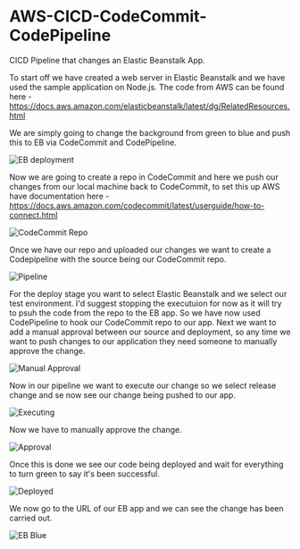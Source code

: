 # AWS-CICD-CodeCommit-CodePipeline

CICD Pipeline that changes an Elastic Beanstalk App.

To start off we have created a web server in Elastic Beanstalk and we have used the sample application on Node.js. The code from AWS can be found here - https://docs.aws.amazon.com/elasticbeanstalk/latest/dg/RelatedResources.html

We are simply going to change the background from green to blue and push this to EB via CodeCommit and CodePipeline.

![EB deployment](https://user-images.githubusercontent.com/68379635/104440911-dc038c80-558a-11eb-9f5b-855d30519623.PNG)

Now we are going to create a repo in CodeCommit and here we push our changes from our local machine back to CodeCommit, to set this up AWS have documentation here - 
https://docs.aws.amazon.com/codecommit/latest/userguide/how-to-connect.html

![CodeCommit Repo](https://user-images.githubusercontent.com/68379635/104441087-24bb4580-558b-11eb-8912-2a8b10e68990.PNG)

Once we have our repo and uploaded our changes we want to create a Codepipeline with the source being our CodeCommit repo.

![Pipeline](https://user-images.githubusercontent.com/68379635/104441471-a317e780-558b-11eb-9859-03313a864159.PNG)

For the deploy stage you want to select Elastic Beanstalk and we select our test environment. I'd suggest stopping the executuion for now as it will try to psuh the code from the repo to the EB app. 
So we have now used CodePipeline to hook our CodeCommit repo to our app.
Next we want to add a manual approval between our source and deployment, so any time we want to push changes to our application they need someone to manually approve the change.

![Manual Approval](https://user-images.githubusercontent.com/68379635/104442285-c1321780-558c-11eb-85a6-be4ece4094f5.PNG)

Now in our pipeline we want to execute our change so we select release change and se now see our change being pushed to our app.

![Executing](https://user-images.githubusercontent.com/68379635/104442554-20902780-558d-11eb-9668-454170f658ba.PNG)

Now we have to manually approve the change.

![Approval](https://user-images.githubusercontent.com/68379635/104442644-43bad700-558d-11eb-8c38-52fe8085bb29.PNG)

Once this is done we see our code being deployed and wait for everything to turn green to say it's been successful.

![Deployed](https://user-images.githubusercontent.com/68379635/104442760-6ea52b00-558d-11eb-89f7-f1e8baac8d97.PNG)

We now go to the URL of our EB app and we can see the change has been carried out.

![EB Blue](https://user-images.githubusercontent.com/68379635/104442878-97c5bb80-558d-11eb-9e00-a5df199389d6.PNG)
